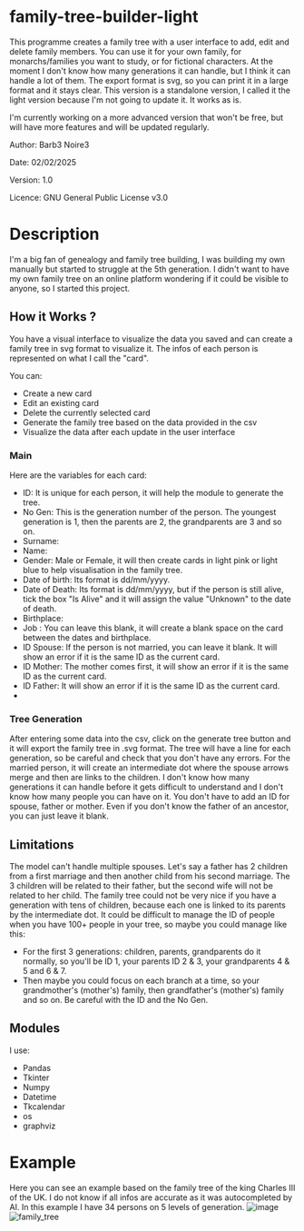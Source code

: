 # family-tree-builder-light

This programme creates a family tree with a user interface to add, edit and delete family members.
You can use it for your own family, for monarchs/families you want to study, or for fictional characters.
At the moment I don't know how many generations it can handle, but I think it can handle a lot of them.
The export format is svg, so you can print it in a large format and it stays clear.
This version is a standalone version, I called it the light version because I'm not going to update it. It works as is.

I'm currently working on a more advanced version that won't be free, but will have more features and will be updated regularly.

Author: Barb3 Noire3

Date: 02/02/2025

Version: 1.0

Licence: GNU General Public License v3.0 

# Description

I'm a big fan of genealogy and family tree building, I was building my own manually but started to struggle at the 5th generation.
I didn't want to have my own family tree on an online platform wondering if it could be visible to anyone, so I started this project.

## How it Works ?

You have a visual interface to visualize the data you saved and can create a family tree in svg format to visualize it. The infos of each person is represented on what I call the "card".

You can:

* Create a new card
* Edit an existing card
* Delete the currently selected card
* Generate the family tree based on the data provided in the csv
* Visualize the data after each update in the user interface

### Main

Here are the variables for each card:

* ID: It is unique for each person, it will help the module to generate the tree.
* No Gen: This is the generation number of the person. The youngest generation is 1, then the parents are 2, the grandparents are 3 and so on.
* Surname:
* Name:
* Gender: Male or Female, it will then create cards in light pink or light blue to help visualisation in the family tree.
* Date of birth: Its format is dd/mm/yyyy.
* Date of Death: Its format is dd/mm/yyyy, but if the person is still alive, tick the box "Is Alive" and it will assign the value "Unknown" to the date of death.
* Birthplace:
* Job : You can leave this blank, it will create a blank space on the card between the dates and birthplace.
* ID Spouse: If the person is not married, you can leave it blank. It will show an error if it is the same ID as the current card.
* ID Mother: The mother comes first, it will show an error if it is the same ID as the current card.
* ID Father: It will show an error if it is the same ID as the current card.
* 
### Tree Generation

After entering some data into the csv, click on the generate tree button and it will export the family tree in .svg format.
The tree will have a line for each generation, so be careful and check that you don't have any errors.
For the married person, it will create an intermediate dot where the spouse arrows merge and then are links to the children.
I don't know how many generations it can handle before it gets difficult to understand and I don't know how many people you can have on it.
You don't have to add an ID for spouse, father or mother. Even if you don't know the father of an ancestor, you can just leave it blank.

## Limitations

The model can't handle multiple spouses. 
Let's say a father has 2 children from a first marriage and then another child from his second marriage. 
The 3 children will be related to their father, but the second wife will not be related to her child.
The family tree could not be very nice if you have a generation with tens of children, because each one is linked to its parents by the intermediate dot.
It could be difficult to manage the ID of people when you have 100+ people in your tree, so maybe you could manage like this:

* For the first 3 generations: children, parents, grandparents do it normally, so you'll be ID 1, your parents ID 2 & 3, your grandparents 4 & 5 and 6 & 7.
* Then maybe you could focus on each branch at a time, so your grandmother's (mother's) family, then grandfather's (mother's) family and so on. Be careful with the ID and the No Gen.

## Modules
I use:

* Pandas
* Tkinter
* Numpy
* Datetime
* Tkcalendar
* os
* graphviz

# Example

Here you can see an example based on the family tree of the king Charles III of the UK. I do not know if all infos are accurate as it was autocompleted by AI.
In this example I have 34 persons on 5 levels of generation.
![image](https://github.com/user-attachments/assets/c29106ee-f638-4a89-a61f-d56513db2c23)
![family_tree](https://github.com/user-attachments/assets/58e869b6-5d47-466a-9f26-ba10eb352ea1)<?xml version="1.0" encoding="UTF-8" standalone="no"?>
<!DOCTYPE svg PUBLIC "-//W3C//DTD SVG 1.1//EN"

# Have fun! 😀



